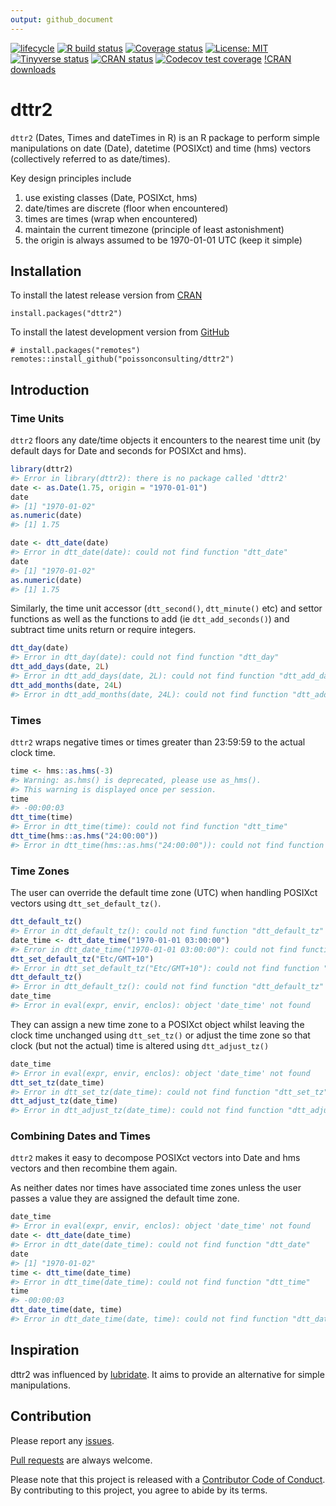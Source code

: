 ```yaml
---
output: github_document
---
```


<!-- README.md is generated from README.Rmd. Please edit that file -->



<!-- badges: start -->
[![lifecycle](https://img.shields.io/badge/lifecycle-maturing-blue.svg)](https://www.tidyverse.org/lifecycle/#maturing)
[![R build status](https://github.com/poissonconsulting/dttr2/workflows/R-CMD-check/badge.svg)](https://github.com/poissonconsulting/dttr2/actions)
[![Coverage status](https://codecov.io/gh/poissonconsulting/dttr2/branch/master/graph/badge.svg)](https://codecov.io/github/poissonconsulting/dttr2?branch=master)
[![License: MIT](https://img.shields.io/badge/License-MIT-green.svg)](https://opensource.org/licenses/MIT)
[![Tinyverse status](https://tinyverse.netlify.com/badge/dttr2)](https://CRAN.R-project.org/package=dttr2)
[![CRAN status](https://www.r-pkg.org/badges/version/dttr2)](https://cran.r-project.org/package=dttr2)
[![Codecov test coverage](https://codecov.io/gh/poissonconsulting/dttr2/branch/master/graph/badge.svg)](https://codecov.io/gh/poissonconsulting/dttr2?branch=master)
[!CRAN downloads](http://cranlogs.r-pkg.org/badges/dttr2)
<!-- badges: end -->

# dttr2

`dttr2` (Dates, Times and dateTimes in R) is an R package to perform simple manipulations on date (Date), datetime (POSIXct) and time (hms) vectors (collectively referred to as date/times).

Key design principles include

1. use existing classes (Date, POSIXct, hms)
2. date/times are discrete (floor when encountered)
3. times are times (wrap when encountered)
4. maintain the current timezone (principle of least astonishment)
5. the origin is always assumed to be 1970-01-01 UTC (keep it simple)

## Installation

To install the latest release version from [CRAN](https://cran.r-project.org/package=dttr2)
```
install.packages("dttr2")
```

To install the latest development version from [GitHub](https://github.com/poissonconsulting/dttr2)
```
# install.packages("remotes")
remotes::install_github("poissonconsulting/dttr2")
```

## Introduction

### Time Units

`dttr2` floors any date/time objects it encounters to the nearest time unit (by default days for Date and seconds for POSIXct and hms).


```r
library(dttr2)
#> Error in library(dttr2): there is no package called 'dttr2'
date <- as.Date(1.75, origin = "1970-01-01")
date
#> [1] "1970-01-02"
as.numeric(date)
#> [1] 1.75

date <- dtt_date(date)
#> Error in dtt_date(date): could not find function "dtt_date"
date
#> [1] "1970-01-02"
as.numeric(date)
#> [1] 1.75
```

Similarly, the time unit accessor (`dtt_second()`, `dtt_minute()` etc) and settor functions as well as the functions to add (ie `dtt_add_seconds()`) and subtract time units return or require integers.


```r
dtt_day(date)
#> Error in dtt_day(date): could not find function "dtt_day"
dtt_add_days(date, 2L)
#> Error in dtt_add_days(date, 2L): could not find function "dtt_add_days"
dtt_add_months(date, 24L)
#> Error in dtt_add_months(date, 24L): could not find function "dtt_add_months"
```

### Times

`dttr2` wraps negative times or times greater than 23:59:59 to the actual clock time.


```r
time <- hms::as.hms(-3)
#> Warning: as.hms() is deprecated, please use as_hms().
#> This warning is displayed once per session.
time
#> -00:00:03
dtt_time(time)
#> Error in dtt_time(time): could not find function "dtt_time"
dtt_time(hms::as.hms("24:00:00"))
#> Error in dtt_time(hms::as.hms("24:00:00")): could not find function "dtt_time"
```

### Time Zones

The user can override the default time zone (UTC) when handling POSIXct vectors using `dtt_set_default_tz()`.


```r
dtt_default_tz()
#> Error in dtt_default_tz(): could not find function "dtt_default_tz"
date_time <- dtt_date_time("1970-01-01 03:00:00")
#> Error in dtt_date_time("1970-01-01 03:00:00"): could not find function "dtt_date_time"
dtt_set_default_tz("Etc/GMT+10")
#> Error in dtt_set_default_tz("Etc/GMT+10"): could not find function "dtt_set_default_tz"
dtt_default_tz()
#> Error in dtt_default_tz(): could not find function "dtt_default_tz"
date_time
#> Error in eval(expr, envir, enclos): object 'date_time' not found
```

They can assign a new time zone to a POSIXct object whilst leaving the clock time unchanged using `dtt_set_tz()` or adjust the time zone so that clock (but not the actual) time is altered using `dtt_adjust_tz()` 


```r
date_time
#> Error in eval(expr, envir, enclos): object 'date_time' not found
dtt_set_tz(date_time)
#> Error in dtt_set_tz(date_time): could not find function "dtt_set_tz"
dtt_adjust_tz(date_time)
#> Error in dtt_adjust_tz(date_time): could not find function "dtt_adjust_tz"
```

### Combining Dates and Times

`dttr2` makes it easy to decompose POSIXct vectors into Date and hms vectors and then recombine them again.

As neither dates nor times have associated time zones unless the user passes a value they are assigned the default time zone.


```r
date_time
#> Error in eval(expr, envir, enclos): object 'date_time' not found
date <- dtt_date(date_time)
#> Error in dtt_date(date_time): could not find function "dtt_date"
date
#> [1] "1970-01-02"
time <- dtt_time(date_time)
#> Error in dtt_time(date_time): could not find function "dtt_time"
time
#> -00:00:03
dtt_date_time(date, time)
#> Error in dtt_date_time(date, time): could not find function "dtt_date_time"
```

## Inspiration

dttr2 was influenced by [lubridate](https://lubridate.tidyverse.org).
It aims to provide an alternative for simple manipulations.

## Contribution

Please report any [issues](https://github.com/poissonconsulting/dttr2/issues).

[Pull requests](https://github.com/poissonconsulting/dttr2/pulls) are always welcome.

Please note that this project is released with a [Contributor Code of Conduct](https://poissonconsulting.github.io/dttr2/CODE_OF_CONDUCT.html).
By contributing to this project, you agree to abide by its terms.
